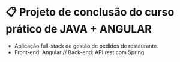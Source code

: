 # 📋 Projeto de conclusão do curso prático de JAVA + ANGULAR 
- Aplicação full-stack de gestão de pedidos de restaurante.
- Front-end: Angular // Back-end: API rest com Spring
